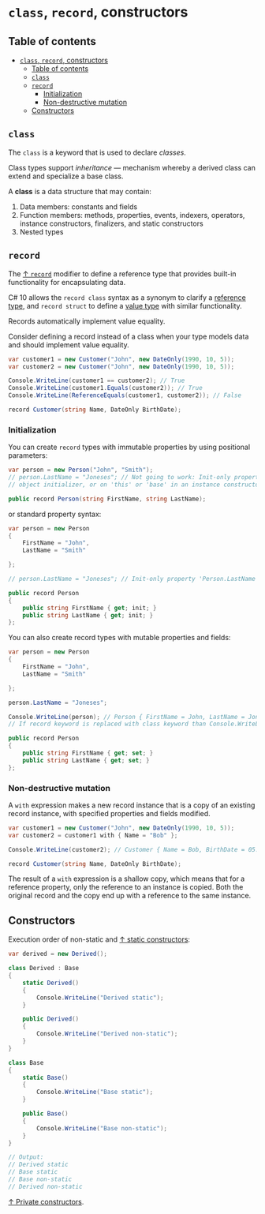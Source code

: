 # `class`, `record`, constructors

## Table of contents

- [`class`, `record`, constructors](#class-record-constructors)
  - [Table of contents](#table-of-contents)
  - [`class`](#class)
  - [`record`](#record)
    - [Initialization](#initialization)
    - [Non-destructive mutation](#non-destructive-mutation)
  - [Constructors](#constructors)

## `class`

The `class` is a keyword that is used to declare _classes_.

Class types support _inheritance_ — mechanism whereby a derived class can extend and specialize a base class.

A **class** is a data structure that may contain:

1. Data members: constants and fields
2. Function members: methods, properties, events, indexers, operators, instance constructors, finalizers, and static constructors
3. Nested types

## `record`

The [↑ `record`](https://learn.microsoft.com/en-us/dotnet/csharp/language-reference/builtin-types/record) modifier to define a reference type that provides built-in functionality for encapsulating data.

C# 10 allows the `record class` syntax as a synonym to clarify a [reference type](reference-types.md), and `record struct` to define a [value type](value-types/value-types.md) with similar functionality.

Records automatically implement value equality.

Consider defining a record instead of a class when your type models data and should implement value equality.

```csharp
var customer1 = new Customer("John", new DateOnly(1990, 10, 5));
var customer2 = new Customer("John", new DateOnly(1990, 10, 5));

Console.WriteLine(customer1 == customer2); // True
Console.WriteLine(customer1.Equals(customer2)); // True
Console.WriteLine(ReferenceEquals(customer1, customer2)); // False

record Customer(string Name, DateOnly BirthDate);
```

### Initialization

You can create `record` types with immutable properties by using positional parameters:

```csharp
var person = new Person("John", "Smith");
// person.LastName = "Joneses"; // Not going to work: Init-only property 'Person.LastName' can only be assigned in an
// object initializer, or on 'this' or 'base' in an instance constructor or an 'init' accessor

public record Person(string FirstName, string LastName);
```

or standard property syntax:

```csharp
var person = new Person
{
    FirstName = "John",
    LastName = "Smith"

};

// person.LastName = "Joneses"; // Init-only property 'Person.LastName' can only be assigned in an object initializer, or on 'this' or 'base' in an instance constructor or an 'init' accessor

public record Person
{
    public string FirstName { get; init; }
    public string LastName { get; init; }
};
```

You can also create record types with mutable properties and fields:

```csharp
var person = new Person
{
    FirstName = "John",
    LastName = "Smith"

};

person.LastName = "Joneses";

Console.WriteLine(person); // Person { FirstName = John, LastName = Joneses }
// If record keyword is replaced with class keyword than Console.WriteLine would print just "Person"

public record Person
{
    public string FirstName { get; set; }
    public string LastName { get; set; }
};
```

### Non-destructive mutation

A `with` expression makes a new record instance that is a copy of an existing record instance, with specified properties and fields modified.

```csharp
var customer1 = new Customer("John", new DateOnly(1990, 10, 5));
var customer2 = customer1 with { Name = "Bob" };

Console.WriteLine(customer2); // Customer { Name = Bob, BirthDate = 05.10.1990 }

record Customer(string Name, DateOnly BirthDate);
```

The result of a `with` expression is a shallow copy, which means that for a reference property, only the reference to an instance is copied. Both the original record and the copy end up with a reference to the same instance.


## Constructors

Execution order of non-static and [↑ static constructors](https://docs.microsoft.com/en-us/dotnet/csharp/programming-guide/classes-and-structs/static-constructors):

```csharp
var derived = new Derived();

class Derived : Base
{
    static Derived()
    {
        Console.WriteLine("Derived static");
    }

    public Derived()
    {
        Console.WriteLine("Derived non-static");
    }
}

class Base
{
    static Base()
    {
        Console.WriteLine("Base static");
    }

    public Base()
    {
        Console.WriteLine("Base non-static");
    }
}

// Output:
// Derived static
// Base static
// Base non-static
// Derived non-static
```

[↑ Private constructors](https://docs.microsoft.com/en-us/dotnet/csharp/programming-guide/classes-and-structs/private-constructors).
